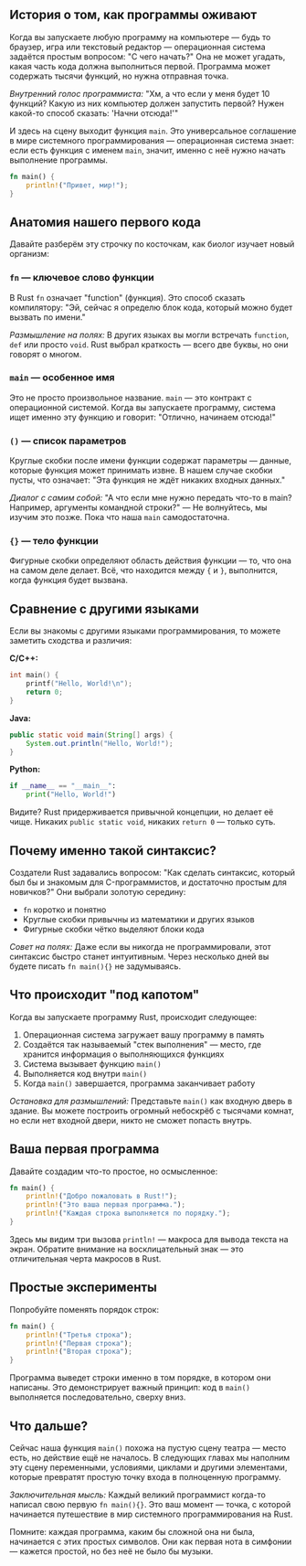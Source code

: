 
## История о том, как программы оживают

Когда вы запускаете любую программу на компьютере — будь то браузер, игра или текстовый редактор — операционная система задаётся простым вопросом: "С чего начать?" Она не может угадать, какая часть кода должна выполниться первой. Программа может содержать тысячи функций, но нужна отправная точка.

*Внутренний голос программиста:* "Хм, а что если у меня будет 10 функций? Какую из них компьютер должен запустить первой? Нужен какой-то способ сказать: 'Начни отсюда!'"

И здесь на сцену выходит функция `main`. Это универсальное соглашение в мире системного программирования — операционная система знает: если есть функция с именем `main`, значит, именно с неё нужно начать выполнение программы.

```rust
fn main() {
    println!("Привет, мир!");
}
```

## Анатомия нашего первого кода

Давайте разберём эту строчку по косточкам, как биолог изучает новый организм:

### `fn` — ключевое слово функции

В Rust `fn` означает "function" (функция). Это способ сказать компилятору: "Эй, сейчас я определю блок кода, который можно будет вызвать по имени."

*Размышление на полях:* В других языках вы могли встречать `function`, `def` или просто `void`. Rust выбрал краткость — всего две буквы, но они говорят о многом.

### `main` — особенное имя

Это не просто произвольное название. `main` — это контракт с операционной системой. Когда вы запускаете программу, система ищет именно эту функцию и говорит: "Отлично, начинаем отсюда!"

### `()` — список параметров

Круглые скобки после имени функции содержат параметры — данные, которые функция может принимать извне. В нашем случае скобки пусты, что означает: "Эта функция не ждёт никаких входных данных."

*Диалог с самим собой:* "А что если мне нужно передать что-то в main? Например, аргументы командной строки?" — Не волнуйтесь, мы изучим это позже. Пока что наша `main` самодостаточна.

### `{}` — тело функции

Фигурные скобки определяют область действия функции — то, что она на самом деле делает. Всё, что находится между `{` и `}`, выполнится, когда функция будет вызвана.

## Сравнение с другими языками

Если вы знакомы с другими языками программирования, то можете заметить сходства и различия:

**C/C++:**
```c
int main() {
    printf("Hello, World!\n");
    return 0;
}
```

**Java:**
```java
public static void main(String[] args) {
    System.out.println("Hello, World!");
}
```

**Python:**
```python
if __name__ == "__main__":
    print("Hello, World!")
```

Видите? Rust придерживается привычной концепции, но делает её чище. Никаких `public static void`, никаких `return 0` — только суть.

## Почему именно такой синтаксис?

Создатели Rust задавались вопросом: "Как сделать синтаксис, который был бы и знакомым для C-программистов, и достаточно простым для новичков?" Они выбрали золотую середину:

- `fn` коротко и понятно
- Круглые скобки привычны из математики и других языков
- Фигурные скобки чётко выделяют блоки кода

*Совет на полях:* Даже если вы никогда не программировали, этот синтаксис быстро станет интуитивным. Через несколько дней вы будете писать `fn main(){}` не задумываясь.

## Что происходит "под капотом"

Когда вы запускаете программу Rust, происходит следующее:

1. Операционная система загружает вашу программу в память
2. Создаётся так называемый "стек выполнения" — место, где хранится информация о выполняющихся функциях
3. Система вызывает функцию `main()`
4. Выполняется код внутри `main()`
5. Когда `main()` завершается, программа заканчивает работу

*Остановка для размышлений:* Представьте `main()` как входную дверь в здание. Вы можете построить огромный небоскрёб с тысячами комнат, но если нет входной двери, никто не сможет попасть внутрь.

## Ваша первая программа

Давайте создадим что-то простое, но осмысленное:

```rust
fn main() {
    println!("Добро пожаловать в Rust!");
    println!("Это ваша первая программа.");
    println!("Каждая строка выполняется по порядку.");
}
```

Здесь мы видим три вызова `println!` — макроса для вывода текста на экран. Обратите внимание на восклицательный знак — это отличительная черта макросов в Rust.

## Простые эксперименты

Попробуйте поменять порядок строк:

```rust
fn main() {
    println!("Третья строка");
    println!("Первая строка");
    println!("Вторая строка");
}
```

Программа выведет строки именно в том порядке, в котором они написаны. Это демонстрирует важный принцип: код в `main()` выполняется последовательно, сверху вниз.

## Что дальше?

Сейчас наша функция `main()` похожа на пустую сцену театра — место есть, но действие ещё не началось. В следующих главах мы наполним эту сцену переменными, условиями, циклами и другими элементами, которые превратят простую точку входа в полноценную программу.

*Заключительная мысль:* Каждый великий программист когда-то написал свою первую `fn main(){}`. Это ваш момент — точка, с которой начинается путешествие в мир системного программирования на Rust.

Помните: каждая программа, каким бы сложной она ни была, начинается с этих простых символов. Они как первая нота в симфонии — кажется простой, но без неё не было бы музыки.